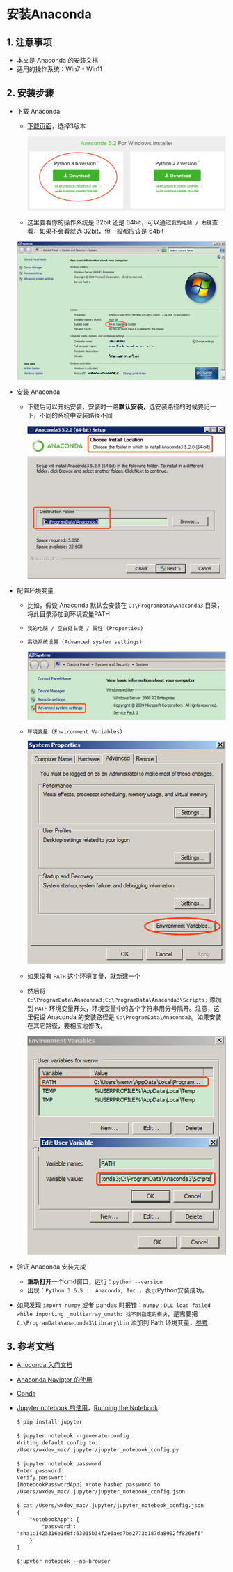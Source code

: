 # 安装Anaconda

## 1. 注意事项

- 本文是 Anaconda 的安装文档
- 适用的操作系统：Win7 - Win11

## 2. 安装步骤

- 下载 Anaconda
	- [下载页面](https://www.anaconda.com/download/#windows)，选择3版本

		![Anaconda-Download.png](images/bec937bdec704aee995f610566dcebb0-Anaconda-Download.png)

	- 这里要看你的操作系统是 32bit 还是 64bit，可以通过`我的电脑 / 右键`查看，如果不会看就选 32bit，但一般都应该是 64bit

	![OS-Arch.png](images/bec937bdec704aee995f610566dcebb0-OS-Arch.png)

- 安装 Anaconda
	- 下载后可以开始安装，安装时一路**默认安装**，选安装路径的时候要记一下，不同的系统中安装路径不同

		![Anaconda-Install-Path.jpg](images/bec937bdec704aee995f610566dcebb0-Anaconda-Install-Path.jpg)

- 配置环境变量
	- 比如，假设 Anaconda 默认会安装在 `C:\ProgramData\Anaconda3` 目录，将此目录添加到环境变量PATH
	- `我的电脑 / 空白处右键 / 属性 (Properties)`
	- `高级系统设置 (Advanced system settings)`

		![OS-Settings.png](images/bec937bdec704aee995f610566dcebb0-OS-Settings.png)

	- `环境变量 (Environment Variables)`

		![OS-Environment.png](images/bec937bdec704aee995f610566dcebb0-OS-Environment.png)

	- 如果没有 `PATH` 这个环境变量，就新建一个
	- 然后将 `C:\ProgramData\Anaconda3;C:\ProgramData\Anaconda3\Scripts;` 添加到 `PATH` 环境变量开头，环境变量中的各个字符串用分号隔开。注意，这里假设 Anaconda 的安装路径是 `C:\ProgramData\Anaconda3`。如果安装在其它路径，要相应地修改。

		![OS-Env-Var.png](images/bec937bdec704aee995f610566dcebb0-OS-Env-Var.png)

- 验证 Anaconda 安装完成
	- **重新打开**一个cmd窗口，运行：`python --version`
	- 出现：`Python 3.6.5 :: Anaconda, Inc.`，表示Python安装成功。

- 如果发现 `import numpy` 或者 pandas 时报错：`numpy：DLL load failed while importing _multiarray_umath: 找不到指定的模块`，是需要把 `C:\ProgramData\anaconda3\Library\bin` 添加到 Path 环境变量，[参考](https://www.cnblogs.com/maomaozi/p/14619961.html)

## 3. 参考文档

- [Anoconda 入门文档](http://docs.anaconda.com/anaconda/user-guide/getting-started/)
- [Anaconda Navigtor 的使用](https://docs.anaconda.com/anaconda/navigator/getting-started)
- [Conda](https://conda.io/docs/user-guide/getting-started.html)
- [Jupyter notebook 的使用](https://jupyter-notebook.readthedocs.io/en/latest/notebook.html)，[Running the Notebook](https://jupyter.readthedocs.io/en/latest/running.html)

	```console
	$ pip install jupyter

	$ jupyter notebook --generate-config
	Writing default config to: /Users/wxdev_mac/.jupyter/jupyter_notebook_config.py

	$ jupyter notebook password
	Enter password: 
	Verify password: 
	[NotebookPasswordApp] Wrote hashed password to /Users/wxdev_mac/.jupyter/jupyter_notebook_config.json

	$ cat /Users/wxdev_mac/.jupyter/jupyter_notebook_config.json
	{
		"NotebookApp": {
			"password": "sha1:1425316e1d8f:63015b34f2e6aed7be2773b187da8902ff826ef6"
		}
	}

	$jupyter notebook --no-browser
	```
